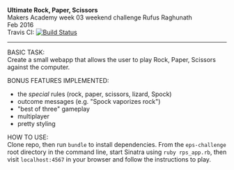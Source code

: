 <b>Ultimate Rock, Paper, Scissors</b><br>
Makers Academy week 03 weekend challenge</b>
Rufus Raghunath<br>
Feb 2016<br>
Travis CI: [![Build Status](https://travis-ci.org/rufusraghunath/rps-challenge.svg?branch=master)](https://travis-ci.org/rufusraghunath/rps-challenge)

---

BASIC TASK:<br>
Create a small webapp that allows the user to play Rock, Paper, Scissors against the computer.

BONUS FEATURES IMPLEMENTED:<br>
- the <em>special</em> rules (rock, paper, scissors, lizard, Spock)
- outcome messages (e.g. "Spock vaporizes rock")
- "best of three" gameplay
- multiplayer
- pretty styling

HOW TO USE:<br>
Clone repo, then run ```bundle``` to install dependencies. From the ```eps-challenge``` root directory in the command line, start Sinatra using ```ruby rps_app.rb```, then visit ```localhost:4567``` in your browser and follow the instructions to play.
